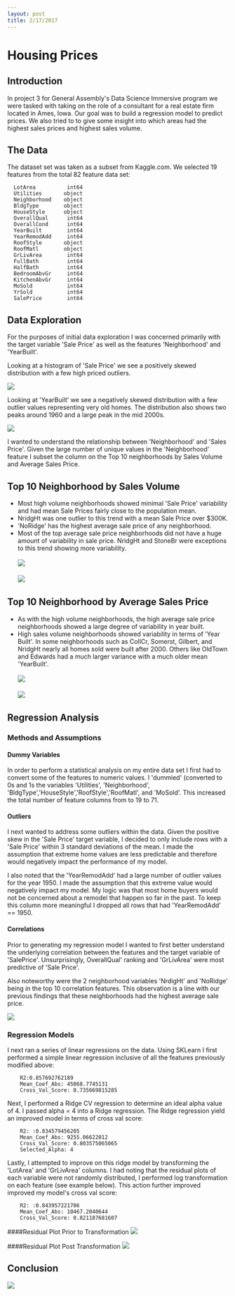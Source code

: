 ```yaml
---
layout: post
title: 2/17/2017
---
```

# Housing Prices


## Introduction
In project 3 for General Assembly's Data Science Immersive program we were tasked with taking on the role of a consultant for a real estate firm located in Ames, Iowa. Our goal was to build a regression model to predict prices. We also tried to to give some insight into which areas had the highest sales prices and highest sales volume.

## The Data
The dataset set was taken as a subset from Kaggle.com. We selected 19 features from the total 82 feature data set:

      LotArea          int64
      Utilities       object
      Neighborhood    object
      BldgType        object
      HouseStyle      object
      OverallQual      int64
      OverallCond      int64
      YearBuilt        int64
      YearRemodAdd     int64
      RoofStyle       object
      RoofMatl        object
      GrLivArea        int64
      FullBath         int64
      HalfBath         int64
      BedroomAbvGr     int64
      KitchenAbvGr     int64
      MoSold           int64
      YrSold           int64
      SalePrice        int64

## Data Exploration
For the purposes of initial data exploration I was concerned primarily with the target variable 'Sale Price' as well as the features 'Neighborhood' and 'YearBuilt'.

Looking at a histogram of 'Sale Price' we see a positively skewed distribution with a few high priced outliers.

![](../images/Sales_Price_hist.png)

Looking at 'YearBuilt' we see a negatively skewed distribution with a few outlier values representing very old homes. The distribution also shows two peaks around 1960 and a large peak in the mid 2000s.

![](../images/Year_Built_Hist.png)

I wanted to understand the relationship between 'Neighborhood' and 'Sales Price'. Given the large number of unique values in the 'Neighborhood' feature I subset the column on the Top 10 neighborhoods by Sales Volume and Average Sales Price.

## Top 10 Neighborhood by Sales Volume

* Most high volume neighborhoods showed minimal 'Sale Price' variability and had mean Sale Prices fairly close to the population mean.
* NridgHt was one outlier to this trend with a mean Sale Price over $300K.
* 'NoRidge' has the highest average sale price of any neighborhood.
* Most of the top average sale price neighborhoods did not have a huge amount of variability in sale price. NridgHt and StoneBr were exceptions to this trend showing more variability.
<br><br>
![](../images/top_volume_saleprice.png)
<br><br>
![](../images/Top_Price_Sale_Price.png)

## Top 10 Neighborhood by Average Sales Price

* As with the high volume neighborhoods, the high average sale price neighborhoods showed a large degree of variability in year built.
* High sales volume neighborhoods showed variability in terms of 'Year Built'. In some neighborhoods such as CollCr, Somerst, Gilbert, and NridgHt nearly all homes sold were built after 2000. Others like OldTown and Edwards had a much larger variance with a much older mean 'YearBuilt'.
<br><br>
![](../images/Year_Built_Volume.png)
<br><br>
![](../images/Year_Built_Avg_price.png)

## Regression Analysis
### Methods and Assumptions

#### Dummy Variables

In order to perform a statistical analysis on my entire data set I first had to convert some of the features to numeric values. I 'dummied' (converted to 0s and 1s the variables 'Utilities', 'Neighborhood', 'BldgType','HouseStyle','RoofStyle','RoofMatl', and 'MoSold'. This increased the  total number of feature columns from to 19 to 71.

#### Outliers

I next wanted to address some outliers within the data. Given the positive skew in the 'Sale Price' target variable, I decided to only include rows with a 'Sale Price' within 3 standard deviations of the mean. I made the assumption that extreme home values are less predictable and therefore would negatively impact the performance of my model.

I also noted that the 'YearRemodAdd' had a large number of outlier values for the year 1950. I made the assumption that this extreme value would negatively impact my model. My logic was that most home buyers would not be concerned about a remodel that happen so far in the past. To keep this column more meaningful I dropped all rows that had 'YearRemodAdd' == 1950.

#### Correlations

Prior to generating my regression model I wanted to first better understand the underlying correlation between the features and the target variable of 'SalePrice'. Unsurprisingly, OverallQual' ranking and 'GrLivArea' were most predictive of 'Sale Price'.

Also noteworthy were the 2 neighborhood variables 'NrdigHt' and 'NoRidge' being in the top 10 correlation features. This observation is a line with our previous findings that these neighborhoods had the highest average sale price.


![](../images/Corr.png)


### Regression Models
I next ran a series of linear regressions on the data.
Using SKLearn I first performed a simple linear regression inclusive of all the features previously modified above:

        R2:0.857692762189
        Mean_Coef_Abs: 45068.7745131
        Cross_Val_Score: 0.735669815285

Next, I performed a Ridge CV regression to determine an ideal alpha value of 4. I passed alpha = 4 into a Ridge regression. The Ridge regression yield an improved model in terms of cross val score:

        R2: :0.834579456205
        Mean_Coef_Abs: 9255.06622012
        Cross_Val_Score: 0.803575065065
        Selected_Alpha: 4

Lastly, I attempted to improve on this ridge model by transforming the 'LotArea' and 'GrLivArea' columns. I had noting that the residual plots of each variable were not randomly distributed, I performed log transformation on each feature (see example below). This action further improved improved my model's cross val score:

        R2: :0.843957221706
        Mean_Coef_Abs: 10467.2040644
        Cross_Val_Score: 0.821187681607

####Residual Plot Prior to Transformation
![](../images/Resid_pre.png)

####Residual Plot Post Transformation
![](../images/Resid_post.png)

## Conclusion
![](../images/Ridge_Model.png)

